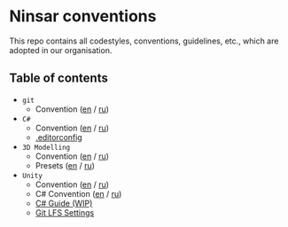 # Ninsar conventions

This repo contains all codestyles, conventions, guidelines, etc., which are adopted in our organisation.

## Table of contents

- `git`
  - Convention ([en](git/git-convention.md ) / [ru](git/git-convention-ru.md))
- `C#`
  - Convention ([en](csharp/csharp-convention.md ) / [ru](csharp/csharp-convention-ru.md))
  - [.editorconfig](csharp/.editorconfig)
- `3D Modelling`
  - Convention ([en](3d-modelling/3d-modelling-convention.md) / [ru](3d-modelling/3d-modelling-convention-ru.md))
  - Presets ([en](3d-modelling/presets.md) / [ru](3d-modelling/presets-ru.md))
- `Unity`
  - Convention ([en](unity/unity-convention.md ) / [ru](unity/unity-convention-ru.md))
  - C# Convention ([en](unity/unity-csharp-convention.md ) / [ru](unity/unity-csharp-convention-ru.md))
  - [C# Guide (WIP)](unity/unity-csharp-guide.md)
  - [Git LFS Settings](unity/.gitattributes)
